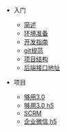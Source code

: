 * 入门

  * [简述](README.md)
  * [环境准备](base/quickstart.md)
  * [开发指南](base/rule.md)
  * [git规范](git/content.md)
  * [项目结构](base/directory.md)
  * [后端接口地址](base/api.md)

* 项目
  * [够用3.0](gouuse/quick.md)
  * [够用3.0 h5](gouuse_h5/quick.md)
  * [SCRM](scrm/quick.md)
  * [企业微信 h5](qiyeweixin/quick.md)
